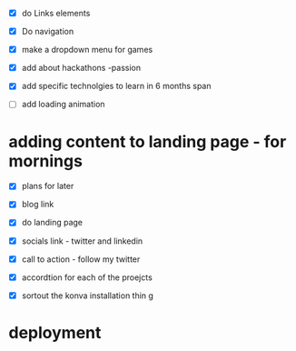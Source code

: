 
- [x] do Links elements
- [x] Do navigation
- [x] make a dropdown menu for games 

- [x] add about hackathons -passion 
- [x] add specific technolgies to learn in 6 months span


- [ ] add loading animation

# adding content to landing page - for mornings
- [x] plans for later
- [x] blog link
- [x] do landing page
- [x] socials link - twitter and linkedin
- [x] call to action  - follow my twitter

- [x] accordtion for each of the proejcts
- [x] sortout the konva installation thin g

# deployment
